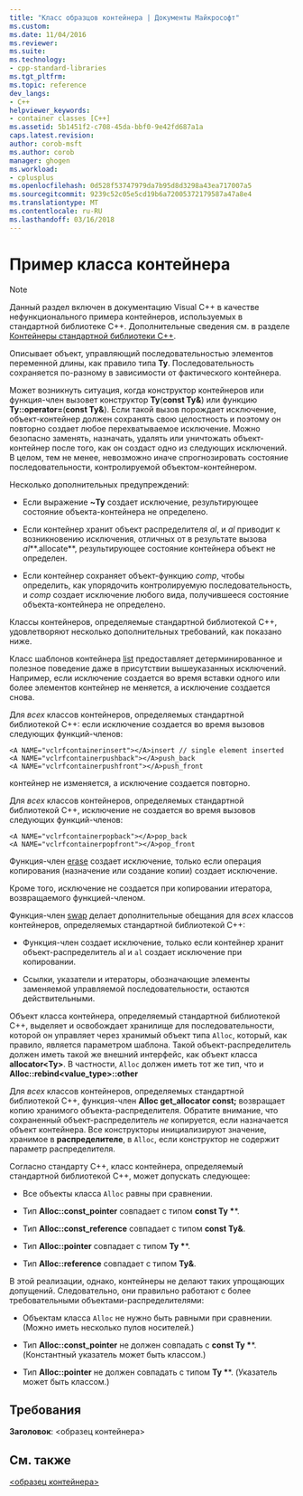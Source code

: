 ```yaml
---
title: "Класс образцов контейнера | Документы Майкрософт"
ms.custom: 
ms.date: 11/04/2016
ms.reviewer: 
ms.suite: 
ms.technology:
- cpp-standard-libraries
ms.tgt_pltfrm: 
ms.topic: reference
dev_langs:
- C++
helpviewer_keywords:
- container classes [C++]
ms.assetid: 5b1451f2-c708-45da-bbf0-9e42fd687a1a
caps.latest.revision: 
author: corob-msft
ms.author: corob
manager: ghogen
ms.workload:
- cplusplus
ms.openlocfilehash: 0d528f53747979da7b95d8d3298a43ea717007a5
ms.sourcegitcommit: 9239c52c05e5cd19b6a72005372179587a47a8e4
ms.translationtype: MT
ms.contentlocale: ru-RU
ms.lasthandoff: 03/16/2018
---
```

# <a name="sample-container-class"></a>Пример класса контейнера
> [!NOTE]
>  Данный раздел включен в документацию Visual C++ в качестве нефункционального примера контейнеров, используемых в стандартной библиотеке C++. Дополнительные сведения см. в разделе [Контейнеры стандартной библиотеки C++](../standard-library/stl-containers.md).  
  
 Описывает объект, управляющий последовательностью элементов переменной длины, как правило типа **Ty**. Последовательность сохраняется по-разному в зависимости от фактического контейнера.  
  
 Может возникнуть ситуация, когда конструктор контейнеров или функция-член вызовет конструктор **Ty**(**const Ty&**) или функцию **Ty::operator=**(**const Ty&**). Если такой вызов порождает исключение, объект-контейнер должен сохранять свою целостность и поэтому он повторно создает любое перехватываемое исключение. Можно безопасно заменять, назначать, удалять или уничтожать объект-контейнер после того, как он создаст одно из следующих исключений. В целом, тем не менее, невозможно иначе спрогнозировать состояние последовательности, контролируемой объектом-контейнером.  
  
 Несколько дополнительных предупреждений:  
  
-   Если выражение **~Ty** создает исключение, результирующее состояние объекта-контейнера не определено.  
  
-   Если контейнер хранит объект распределителя *al*, и *al* приводит к возникновению исключения, отличных от в результате вызова *al***.allocate**, результирующее состояние контейнера объект не определен.  
  
-   Если контейнер сохраняет объект-функцию *comp*, чтобы определить, как упорядочить контролируемую последовательность, и *comp* создает исключение любого вида, получившееся состояние объекта-контейнера не определено.  
  
 Классы контейнеров, определяемые стандартной библиотекой C++, удовлетворяют несколько дополнительных требований, как показано ниже.  
  
 Класс шаблонов контейнера [list](../standard-library/list-class.md) предоставляет детерминированное и полезное поведение даже в присутствии вышеуказанных исключений. Например, если исключение создается во время вставки одного или более элементов контейнер не меняется, а исключение создается снова.  
  
 Для *всех* классов контейнеров, определяемых стандартной библиотекой C++: если исключение создается во время вызовов следующих функций-членов:  
  
```  
<A NAME="vclrfcontainerinsert"></A>insert // single element inserted  
<A NAME="vclrfcontainerpushback"></A>push_back  
<A NAME="vclrfcontainerpushfront"></A>push_front  
```  
  
 контейнер не изменяется, а исключение создается повторно.  
  
 Для *всех* классов контейнеров, определяемых стандартной библиотекой C++, исключение не создается во время вызовов следующих функций-членов:  
  
```  
<A NAME="vclrfcontainerpopback"></A>pop_back  
<A NAME="vclrfcontainerpopfront"></A>pop_front  
```  
  
 Функция-член [erase](../standard-library/container-class-erase.md) создает исключение, только если операция копирования (назначение или создание копии) создает исключение.  
  
 Кроме того, исключение не создается при копировании итератора, возвращаемого функцией-членом.  
  
 Функция-член [swap](../standard-library/container-class-swap.md) делает дополнительные обещания для *всех* классов контейнеров, определяемых стандартной библиотекой C++:  
  
-   Функция-член создает исключение, только если контейнер хранит объект-распределитель al и `al` создает исключение при копировании.  
  
-   Ссылки, указатели и итераторы, обозначающие элементы заменяемой управляемой последовательности, остаются действительными.  
  
 Объект класса контейнера, определяемый стандартной библиотекой C++, выделяет и освобождает хранилище для последовательности, которой он управляет через хранимый объект типа `Alloc`, который, как правило, является параметром шаблона. Такой объект-распределитель должен иметь такой же внешний интерфейс, как объект класса **allocator\<Ty>**. В частности, `Alloc` должен иметь тот же тип, что и **Alloc::rebind<value_type>::other**  
  
 Для *всех* классов контейнеров, определяемых стандартной библиотекой C++, функция-член **Alloc get_allocator const;** возвращает копию хранимого объекта-распределителя. Обратите внимание, что сохраненный объект-распределитель *не* копируется, если назначается объект контейнера. Все конструкторы инициализируют значение, хранимое в **распределителе**, в `Alloc`, если конструктор не содержит параметр распределителя.  
  
 Согласно стандарту C++, класс контейнера, определяемый стандартной библиотекой C++, может допускать следующее:  
  
-   Все объекты класса `Alloc` равны при сравнении.  
  
-   Тип **Alloc::const_pointer** совпадает с типом **const Ty \****.  
  
-   Тип **Alloc::const_reference** совпадает с типом **const Ty&**.  
  
-   Тип **Alloc::pointer** совпадает с типом **Ty \****.  
  
-   Тип **Alloc::reference** совпадает с типом **Ty&**.  
  
 В этой реализации, однако, контейнеры не делают таких упрощающих допущений. Следовательно, они правильно работают с более требовательными объектами-распределителями:  
  
-   Объектам класса `Alloc` не нужно быть равными при сравнении. (Можно иметь несколько пулов носителей.)  
  
-   Тип **Alloc::const_pointer** не должен совпадать с **const Ty \****. (Константный указатель может быть классом.)  
  
-   Тип **Alloc::pointer** не должен совпадать с типом **Ty \****. (Указатель может быть классом.)  
  
## <a name="requirements"></a>Требования  
 **Заголовок**: \<образец контейнера>  
  
## <a name="see-also"></a>См. также  
 [\<образец контейнера>](../standard-library/sample-container.md)


